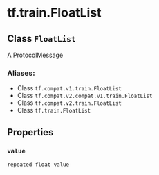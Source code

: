 <div itemscope itemtype="http://developers.google.com/ReferenceObject">
<meta itemprop="name" content="tf.train.FloatList" />
<meta itemprop="path" content="Stable" />
<meta itemprop="property" content="value"/>
</div>

# tf.train.FloatList

## Class `FloatList`

A ProtocolMessage



### Aliases:

* Class `tf.compat.v1.train.FloatList`
* Class `tf.compat.v2.compat.v1.train.FloatList`
* Class `tf.compat.v2.train.FloatList`
* Class `tf.train.FloatList`

<!-- Placeholder for "Used in" -->


## Properties

<h3 id="value"><code>value</code></h3>

`repeated float value`




